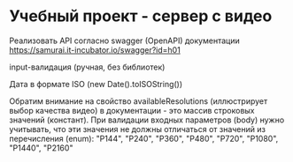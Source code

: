 # Учебный проект - сервер с видеоРеализовать API согласно swagger (OpenAPI) документации https://samurai.it-incubator.io/swagger?id=h01input-валидация (ручная, без библиотек)Дата в формате ISO (new Date().toISOString())Обратим внимание на свойство availableResolutions (иллюстрирует выбор качества видео) в документации - это массив строковых значений (констант). При валидации входных параметров (body) нужно учитывать, что эти значения не должны отличаться от значений из перечисления (enum): "P144", "P240", "P360", "P480", "P720", "P1080", "P1440", "P2160"